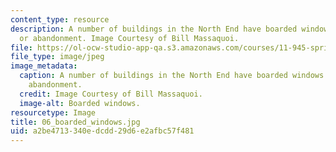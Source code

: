 ```yaml
---
content_type: resource
description: A number of buildings in the North End have boarded windows from fire
  or abandonment. Image Courtesy of Bill Massaquoi.
file: https://ol-ocw-studio-app-qa.s3.amazonaws.com/courses/11-945-springfield-studio-fall-2005/a2be4713340edcdd29d6e2afbc57f481_06_boarded_windows.jpg
file_type: image/jpeg
image_metadata:
  caption: A number of buildings in the North End have boarded windows from fire or
    abandonment.
  credit: Image Courtesy of Bill Massaquoi.
  image-alt: Boarded windows.
resourcetype: Image
title: 06_boarded_windows.jpg
uid: a2be4713-340e-dcdd-29d6-e2afbc57f481
---
```

